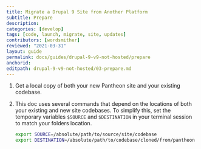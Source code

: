 ```yaml
---
title: Migrate a Drupal 9 Site from Another Platform
subtitle: Prepare
description:
categories: [develop]
tags: [code, launch, migrate, site, updates]
contributors: [wordsmither]
reviewed: "2021-03-31"
layout: guide
permalink: docs/guides/drupal-9-v9-not-hosted/prepare
anchorid: 
editpath: drupal-9-v9-not-hosted/03-prepare.md
---
```


<Partial file="drupal-9/prepare-local-environment-no-clone-no-alias.md" />

1. Get a local copy of both your new Pantheon site and your existing codebase.

2. This doc uses several commands that depend on the locations of both your existing and new site codebases. To simplify this, set the temporary variables `$SOURCE` and `$DESTINATION` in your terminal session to match your folders location.

   ```bash
   export SOURCE=/absolute/path/to/source/site/codebase
   export DESTINATION=/absolute/path/to/codebase/cloned/from/pantheon
   ```